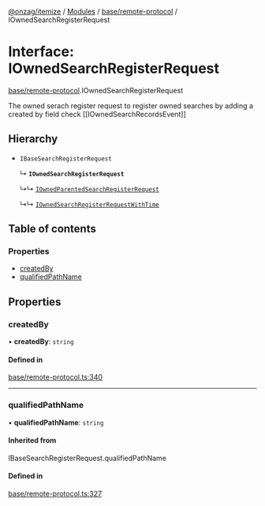 [@onzag/itemize](../README.md) / [Modules](../modules.md) / [base/remote-protocol](../modules/base_remote_protocol.md) / IOwnedSearchRegisterRequest

# Interface: IOwnedSearchRegisterRequest

[base/remote-protocol](../modules/base_remote_protocol.md).IOwnedSearchRegisterRequest

The owned serach register request to register owned searches by adding a created by field
check [[IOwnedSearchRecordsEvent]]

## Hierarchy

- `IBaseSearchRegisterRequest`

  ↳ **`IOwnedSearchRegisterRequest`**

  ↳↳ [`IOwnedParentedSearchRegisterRequest`](base_remote_protocol.IOwnedParentedSearchRegisterRequest.md)

  ↳↳ [`IOwnedSearchRegisterRequestWithTime`](client_internal_testing.IOwnedSearchRegisterRequestWithTime.md)

## Table of contents

### Properties

- [createdBy](base_remote_protocol.IOwnedSearchRegisterRequest.md#createdby)
- [qualifiedPathName](base_remote_protocol.IOwnedSearchRegisterRequest.md#qualifiedpathname)

## Properties

### createdBy

• **createdBy**: `string`

#### Defined in

[base/remote-protocol.ts:340](https://github.com/onzag/itemize/blob/59702dd5/base/remote-protocol.ts#L340)

___

### qualifiedPathName

• **qualifiedPathName**: `string`

#### Inherited from

IBaseSearchRegisterRequest.qualifiedPathName

#### Defined in

[base/remote-protocol.ts:327](https://github.com/onzag/itemize/blob/59702dd5/base/remote-protocol.ts#L327)
